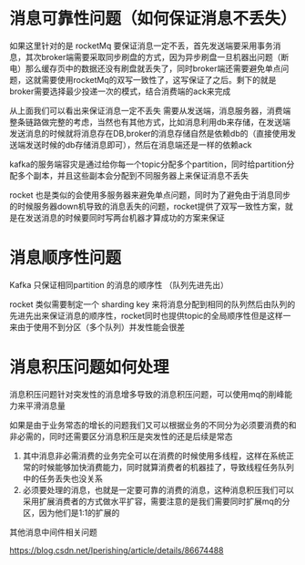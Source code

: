 # 消息可靠性问题（如何保证消息不丢失）

如果这里针对的是 rocketMq 要保证消息一定不丢，首先发送端要采用事务消息，其次broker端需要采取同步刷盘的方式，因为异步刷盘一旦机器出问题（断电）那么缓存页中的数据还没有刷盘就丢失了，同时broker端还需要避免单点问题，这就需要使用rocketMq的双写一致性了，这写保证了之后。剩下的就是broker需要选择最少投递一次的模式，结合消费端的ack来完成

从上面我们可以看出来保证消息一定不丢失 需要从发送端，消息服务器，消费端 整条链路做完整的考虑，当然也有其他方式，比如消息利用db来存储，在发送端发送消息的时候就将消息存在DB,broker的消息存储自然是依赖db的（直接使用发送端发送时候的db存储消息即可），然后在消息端还是一样的依赖ack



kafka的服务端容灾是通过给你每一个topic分配多个partition，同时给partition分配多个副本，并且这些副本会分配到不同服务器上来保证消息不丢失

rocket 也是类似的会使用多服务器来避免单点问题，同时为了避免由于消息同步的时候服务器down机导致的消息丢失的问题，rocket提供了双写一致性方案，就是在发送消息的时候要同时写两台机器才算成功的方案来保证

# 消息顺序性问题

Kafka 只保证相同partition 的消息的顺序性 （队列先进先出）

rocket 类似需要制定一个 sharding key 来将消息分配到相同的队列然后由队列的先进先出来保证消息的顺序性，rocket同时也提供topic的全局顺序性但是这样一来由于使用不到分区（多个队列）并发性能会很差





# 消息积压问题如何处理

消息积压问题针对突发性的消息增多导致的消息积压问题，可以使用mq的削峰能力来平滑消息量

如果是由于业务常态的增长的问题我们又可以根据业务的不同分为必须要消费的和非必需的，同时还需要区分消息积压是突发性的还是后续是常态

1. 其中消息非必需消费的业务完全可以在消费的时候使用多线程，这样在系统正常的时候能够加快消费能力，同时就算消费者的机器挂了，导致线程任务队列中的任务丢失也没关系
2. 必须要处理的消息，也就是一定要可靠的消费的消息，这种消息积压我们可以采用扩展消费者的方式做水平扩容，需要注意的是我们需要同时扩展mq的分区，因为他们是1:1的扩展的





其他消息中间件相关问题

https://blog.csdn.net/Iperishing/article/details/86674488

